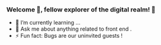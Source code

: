 ### Welcome 👋, fellow explorer of the digital realm! 🌟

<!--
**SouhailM07/SouhailM07** is a ✨ _special_ ✨ repository because its `README.md` (this file) appears on your GitHub profile.

Here are some ideas to get you started:
- 🔭 I’m currently working on ...
- 🤔 I’m looking for help with ...
- 📫 How to reach me: ...
- 😄 Pronouns: ...
- 👯 I’m looking to collaborate on ...
- ⚡ Fun fact: You're not stumbling upon my profile by mere coincidence .
-->
- 🌱 I’m currently learning ...
- 💬 Ask me about anything related to front end .
- ⚡ Fun fact: Bugs are our uninvited guests !

